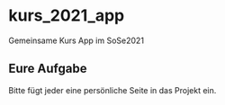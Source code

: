 # kurs_2021_app

Gemeinsame Kurs App im SoSe2021

## Eure Aufgabe

Bitte fügt jeder eine persönliche Seite in das Projekt ein.
